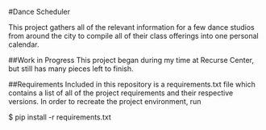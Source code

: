 #Dance Scheduler

This project gathers all of the relevant information for a few dance studios from around the city to compile all of their class offerings into one personal calendar.


##Work in Progress
This project began during my time at Recurse Center, but still has many pieces left to finish.

##Requirements
Included in this repository is a requirements.txt file which contains a list of all of the project requirements and their respective versions. In order to recreate the project environment, run 

$ pip install -r requirements.txt
